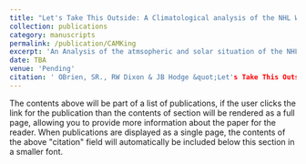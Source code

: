 ```yaml
---
title: "Let's Take This Outside: A Climatological analysis of the NHL Winter Classic 08-25"
collection: publications
category: manuscripts
permalink: /publication/CAMKing
excerpt: 'An Analysis of the atmsopheric and solar situation of the NHL Winter Classic Host Cities long term, and on Game Day. Examines impact of these factors on instances stoppages of play for playing surface repair'
date: TBA
venue: 'Pending'
citation: ' OBrien, SR., RW Dixon & JB Hodge &quot;Let's Take This Outside A Climatological analysis of the NHL Winter Classic 08-25.&quot; <i> TBA. </i>.'
---
```


The contents above will be part of a list of publications, if the user clicks the link for the publication than the contents of section will be rendered as a full page, allowing you to provide more information about the paper for the reader. When publications are displayed as a single page, the contents of the above "citation" field will automatically be included below this section in a smaller font.
